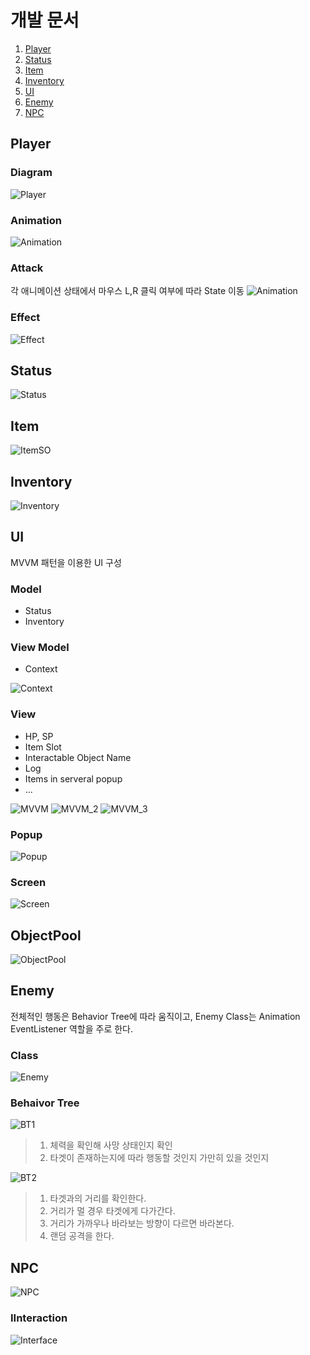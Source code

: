# 개발 문서
1. [Player](#player)
2. [Status](#status)
3. [Item](#item)
4. [Inventory](#inventory)
5. [UI](#ui)
6. [Enemy](#enemy)
7. [NPC](#npc)


## Player

### Diagram
![Player](Images/PlayerClass.png)
### Animation
![Animation](Images/PlayerAnimation.png)
### Attack
각 애니메이션 상태에서 마우스 L,R 클릭 여부에 따라 State 이동
![Animation](Images/PlayerAttack.png)

### Effect
![Effect](Images/AnimationClass.png)

## Status
![Status](Images/StatusClass.png)

## Item
![ItemSO](Images/ItemSO.png)

## Inventory
![Inventory](Images/Inventory.png)

## UI
MVVM 패턴을 이용한 UI 구성  

### Model
- Status
- Inventory

### View Model
- Context

![Context](Images/Context.png)

### View
- HP, SP
- Item Slot
- Interactable Object Name
- Log
- Items in serveral popup
- ...

![MVVM](Images/MVVM.png)
![MVVM_2](Images/MVVM_2.png)
![MVVM_3](Images/MVVM_4.png)

### Popup
![Popup](Images/PopupManagerClass.png)

### Screen
![Screen](Images/MVVM_3.png)

## ObjectPool
![ObjectPool](Images/ObjectPool.png)


## Enemy
전체적인 행동은 Behavior Tree에 따라 움직이고, Enemy Class는 Animation EventListener 역할을 주로 한다.
### Class
![Enemy](Images/EnemyClass.png)

### Behaivor Tree
![BT1](Images/BT_1.png)  
>1. 체력을 확인해 사망 상태인지 확인  
>2. 타겟이 존재하는지에 따라 행동할 것인지 가만히 있을 것인지  

![BT2](Images/BT_2.png)
>1. 타겟과의 거리를 확인한다.
>2. 거리가 멀 경우 타겟에게 다가간다.
>3. 거리가 가까우나 바라보는 방향이 다르면 바라본다.
>4. 랜덤 공격을 한다.

## NPC
![NPC](Images/NPCClass.png)

### IInteraction
![Interface](Images/IInteraction.png)